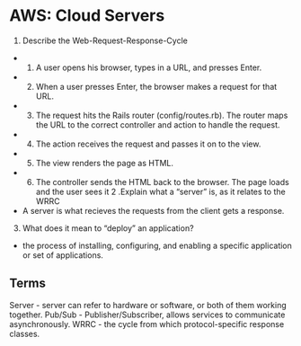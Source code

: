 # AWS: Cloud Servers

1. Describe the Web-Request-Response-Cycle
- 1. A user opens his browser, types in a URL, and presses Enter.
- 2. When a user presses Enter, the browser makes a request for that URL.
- 3. The request hits the Rails router (config/routes.rb). The router maps the URL to the correct controller and action to handle the request.
- 4. The action receives the request and passes it on to the view.
- 5. The view renders the page as HTML.
- 6. The controller sends the HTML back to the browser. The page loads and the user sees it
2 .Explain what a “server” is, as it relates to the WRRC
-  A server is what recieves the requests from the client gets a response.
3. What does it mean to “deploy” an application?
-  the process of installing, configuring, and enabling a specific application or set of applications.


## Terms 
Server - server can refer to hardware or software, or both of them working together.
Pub/Sub - Publisher/Subscriber, allows services to communicate asynchronously.
WRRC - the cycle from which protocol-specific response classes.
